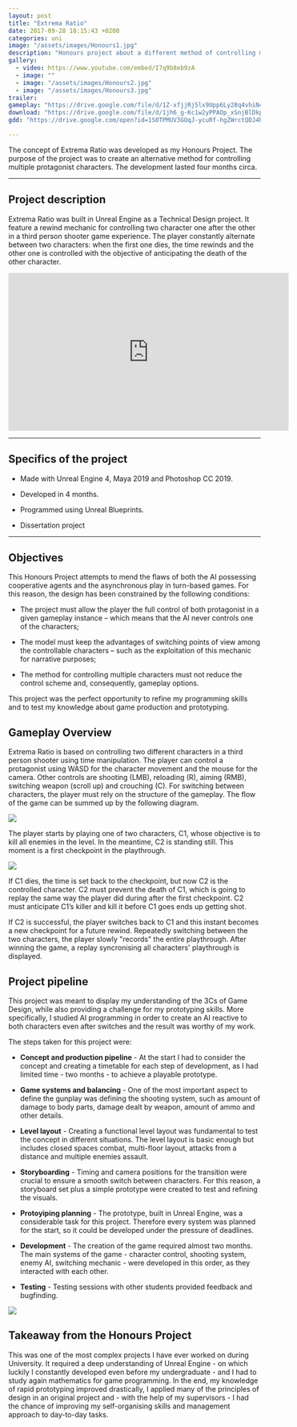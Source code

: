 ```yaml
---
layout: post
title: "Extrema Ratio"
date: 2017-09-28 18:15:43 +0200
categories: uni
image: "/assets/images/Honours1.jpg"
description: "Honours project about a different method of controlling multiple character in a TPS shooter"
gallery:
  - video: https://www.youtube.com/embed/I7q9b8eb9zA
  - image: ""
  - image: "/assets/images/Honours2.jpg"
  - image: "/assets/images/Honours3.jpg"
trailer:
gameplay: "https://drive.google.com/file/d/1Z-xfjjRj5lx9Upp6Ly28q4vhiN4e0RZR/preview"
download: "https://drive.google.com/file/d/1jh6_g-Kc1w2yPPAOp_xSnjBlDkpcQrhs/view?usp=sharing"
gdd: "https://drive.google.com/open?id=1S0TPMUV3GOqJ-ycuRf-hgZWrctQDJ4h_"

---
```


The concept of Extrema Ratio was developed as my Honours Project. The purpose of the project was to create an alternative method for controlling multiple protagonist characters. The development lasted four months circa.

---

## Project description

Extrema Ratio was built in Unreal Engine as a Technical Design project. It feature a rewind mechanic for controlling two character one after the other in a third person shooter game experience. The player constantly alternate between two characters: when the first one dies, the time rewinds and the other one is controlled with the objective of anticipating the death of the other character.

<iframe width="560" height="315" src="https://www.youtube.com/embed/I7q9b8eb9zA" frameborder="0" allow="accelerometer; autoplay; clipboard-write; encrypted-media; gyroscope; picture-in-picture" allowfullscreen></iframe>

---

## Specifics of the project

* Made with Unreal Engine 4, Maya 2019 and Photoshop CC 2019.

* Developed in 4 months.

* Programmed using Unreal Blueprints.

* Dissertation project

---

## Objectives

This Honours Project attempts to mend the flaws of both the AI possessing cooperative agents and the asynchronous play in turn-based games. For this reason, the design has been constrained by the following conditions:

* The project must allow the player the full control of both protagonist in a given gameplay instance – which means that the AI never controls one of the characters;

* The model must keep the advantages of switching points of view among the controllable characters – such as the exploitation of this mechanic for narrative purposes;

* The method for controlling multiple characters must not reduce the control scheme and, consequently, gameplay options.

This project was the perfect opportunity to refine my programming skills and to test my knowledge about game production and prototyping.


## Gameplay Overview

Extrema Ratio is based on controlling two different characters in a third person shooter using time manipulation. The player can control a protagonist using WASD for the character movement and the mouse for the camera. Other controls are shooting (LMB), reloading (R), aiming (RMB), switching weapon (scroll up) and crouching (C). For switching between characters, the player must rely on the structure of the gameplay. The flow of the game can be summed up by the following diagram.

![]({{site.baseurl}}\assets\images\diagramHonours.jpg)


The player starts by playing one of two characters, C1, whose objective is to kill all enemies in the level. In the meantime, C2 is standing still. This moment is a first checkpoint in the playthrough.

![]({{site.baseurl}}\assets\images\rewindHonours.JPG)

If C1 dies, the time is set back to the checkpoint, but now C2 is the controlled character. C2 must prevent the death of C1, which is going to replay the same way the player did during after the first checkpoint. C2 must anticipate C1’s killer and kill it before C1 goes ends up getting shot.

If C2 is successful, the player switches back to C1 and this instant becomes a new checkpoint for a future rewind. Repeatedly switching between the two characters, the player slowly "records" the entire playthrough. After winning the game, a replay syncronising all characters' playthrough is displayed.



## Project pipeline

This project was meant to display my understanding of the 3Cs of Game Design, while also providing a challenge for my prototyping skills. More specifically, I studied AI programming in order to create an AI reactive to both characters even after switches and the result was worthy of my work.

The steps taken for this project were:

* **Concept and production pipeline** - At the start I had to consider the concept and creating a timetable for each step of development, as I had limited time - two months - to achieve a playable prototype.

* **Game systems and balancing** - One of the most important aspect to define the gunplay was defining the shooting system, such as amount of damage to body parts, damage dealt by weapon, amount of ammo and other details.

* **Level layout** - Creating a functional level layout was fundamental to test the concept in different situations. The level layout is basic enough but includes closed spaces combat, multi-floor layout, attacks from a distance and multiple enemies assault.

* **Storyboarding** - Timing and camera positions for the transition were crucial to ensure a smooth switch between characters. For this reason, a storyboard set plus a simple prototype were created to test and refining the visuals.

* **Protoyiping planning** - The prototype, built in Unreal Engine, was a considerable task for this project. Therefore every system was planned for the start, so it could be developed under the pressure of deadlines.

* **Development** - The creation of the game required almost two months. The main systems of the game - character control, shooting system, enemy AI, switching mechanic - were developed in this order, as they interacted with each other.

* **Testing** - Testing sessions with other students provided feedback and bugfinding.

![]({{site.baseurl}}/assets/images/Honours2.jpg)

## Takeaway from the Honours Project

This was one of the most complex projects I have ever worked on during University. It required a deep understanding of Unreal Engine - on which luckily I constantly developed even before my undergraduate - and I had to study again mathematics for game programming. In the end, my knowledge of rapid prototyping improved drastically, I applied many of the principles of design in an original project and - with the help of my supervisors - I had the chance of improving my self-organising skills and management approach to day-to-day tasks.
